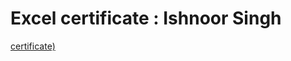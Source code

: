 # Excel certificate : Ishnoor Singh 
[certificate)](https://drive.google.com/file/d/17nU2scJbJc0ztxSB5t33e0deaAos6s5q/view?usp=drivesdk)
